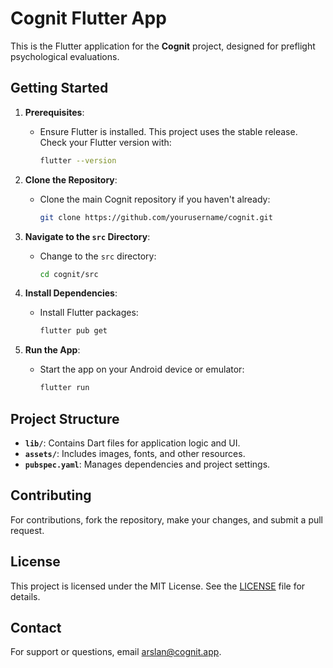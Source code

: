 # Cognit Flutter App

This is the Flutter application for the **Cognit** project, designed for preflight psychological evaluations.

## Getting Started

1. **Prerequisites**:
   - Ensure Flutter is installed. This project uses the stable release. Check your Flutter version with:
     ```bash
     flutter --version
     ```

2. **Clone the Repository**:
   - Clone the main Cognit repository if you haven't already:
     ```bash
     git clone https://github.com/yourusername/cognit.git
     ```

3. **Navigate to the `src` Directory**:
   - Change to the `src` directory:
     ```bash
     cd cognit/src
     ```

4. **Install Dependencies**:
   - Install Flutter packages:
     ```bash
     flutter pub get
     ```

5. **Run the App**:
   - Start the app on your Android device or emulator:
     ```bash
     flutter run
     ```

## Project Structure

- **`lib/`**: Contains Dart files for application logic and UI.
- **`assets/`**: Includes images, fonts, and other resources.
- **`pubspec.yaml`**: Manages dependencies and project settings.

## Contributing

For contributions, fork the repository, make your changes, and submit a pull request.

## License

This project is licensed under the MIT License. See the [LICENSE](../../LICENSE) file for details.

## Contact

For support or questions, email [arslan@cognit.app](mailto:arslan@cognit.app).
